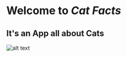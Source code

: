 Welcome to *Cat Facts*
======================

It's an App all about Cats
--------------------------

![alt text](https://github.com/drew242/cat-facts/public/img/cat3.jpg "Silly Cat")
